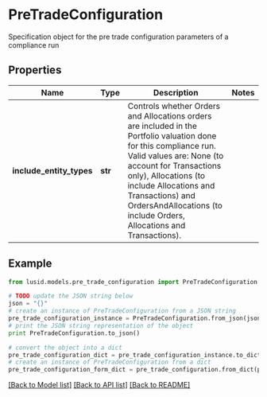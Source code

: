 # PreTradeConfiguration

Specification object for the pre trade configuration parameters of a compliance run

## Properties
Name | Type | Description | Notes
------------ | ------------- | ------------- | -------------
**include_entity_types** | **str** | Controls whether Orders and Allocations orders are included in the Portfolio valuation done for this compliance run.  Valid values are:  None (to account for Transactions only), Allocations (to include Allocations and Transactions) and  OrdersAndAllocations (to include Orders, Allocations and Transactions). | 

## Example

```python
from lusid.models.pre_trade_configuration import PreTradeConfiguration

# TODO update the JSON string below
json = "{}"
# create an instance of PreTradeConfiguration from a JSON string
pre_trade_configuration_instance = PreTradeConfiguration.from_json(json)
# print the JSON string representation of the object
print PreTradeConfiguration.to_json()

# convert the object into a dict
pre_trade_configuration_dict = pre_trade_configuration_instance.to_dict()
# create an instance of PreTradeConfiguration from a dict
pre_trade_configuration_form_dict = pre_trade_configuration.from_dict(pre_trade_configuration_dict)
```
[[Back to Model list]](../README.md#documentation-for-models) [[Back to API list]](../README.md#documentation-for-api-endpoints) [[Back to README]](../README.md)


